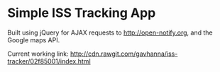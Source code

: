 Simple ISS Tracking App
=======================

Built using jQuery for AJAX requests to http://open-notify.org, and the Google maps API.

Current working link:
http://cdn.rawgit.com/gavhanna/iss-tracker/02f85001/index.html